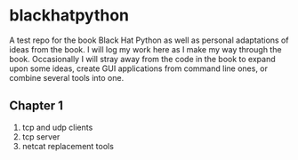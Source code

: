 # blackhatpython
A test repo for the book Black Hat Python as well as personal adaptations of ideas from the book. I will log my work here as I make my way through the book. Occasionally I will stray away from the code in the book to expand upon some ideas, create GUI applications from command line ones, or combine several tools into one.


## Chapter 1
1) tcp and udp clients
2) tcp server
3) netcat replacement tools
